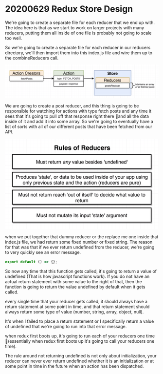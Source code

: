 # 20200629 Redux Store Design

We're going to create a separate file for each reducer that we end up with. The idea here is that as we start to work on larger projects with many reducers, putting them all inside of one file is probably not going to scale too well.

So we're going to create a separate file for each reducer in our reducers directory, we'll then import them into this index.js file and wire them up to the combineReducers call.

![my-img](img/200629-1.png)

We are going to create a post reducer, and this thing is going to be responsible for watching for actions with type fetch posts and any time it sees that it's going to pull off that response right there and all the data inside of it and add it into some array. So we're going to eventually have a list of sorts with all of our different posts that have been fetched from our API.

![my-img](img/200629-2.png)

when we put together that dummy reducer or the replace me one inside that index.js file, we had return some fixed number or fixed string. The reason for that was that if we ever return undefined from the reducer, we're going to very quickly see an error message.

```js
export default () => {};
```

So now any time that this function gets called, it's going to return a value of undefined (That is how javascript functions work). If you do not have an actual return statement with some value to the right of that, then the function is going to return the value undefined by default when it gets called.

every single time that your reducer gets called, it should always have a return statement at some point in time, and that return statement should always return some type of value (number, string, array, object, null).

It's when I failed to place a return statement or I specifically return a value of undefined that we're going to run into that error message.

when redux first boots up, it's going to run each of your reducers one time (essentially when redux first boots up it's going to call your reducers one time).

The rule around not returning undefined is not only about initialization, your reducer can never ever return undefined whether it is an initialization or at some point in time in the future when an action has been dispatched.
